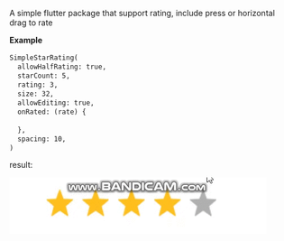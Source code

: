 A simple flutter package that support rating, include press or horizontal drag to rate

**Example**
```
SimpleStarRating(
  allowHalfRating: true,
  starCount: 5,
  rating: 3,
  size: 32,
  allowEditing: true,
  onRated: (rate) {

  },
  spacing: 10,
)
```

result:

![](demo.gif)